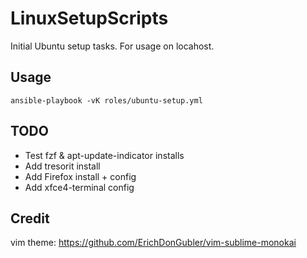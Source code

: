 # LinuxSetupScripts
Initial Ubuntu setup tasks.
For usage on locahost.


## Usage
```ansible-playbook -vK roles/ubuntu-setup.yml```

## TODO
- Test fzf & apt-update-indicator installs
- Add tresorit install
- Add Firefox install + config
- Add xfce4-terminal config

## Credit
vim theme: https://github.com/ErichDonGubler/vim-sublime-monokai
